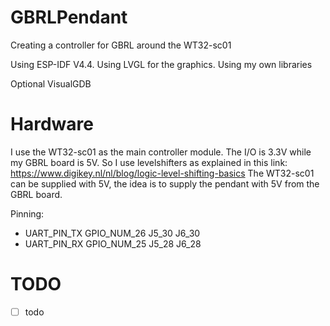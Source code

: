 # GBRLPendant
Creating a controller for GBRL around the WT32-sc01

Using ESP-IDF V4.4.
Using LVGL for the graphics.
Using my own libraries

Optional VisualGDB


# Hardware
I use the WT32-sc01 as the main controller module. The I/O is 3.3V while my GBRL board is 5V. So I use levelshifters as explained in this link: https://www.digikey.nl/nl/blog/logic-level-shifting-basics The WT32-sc01 can be supplied with 5V, the idea is to supply the pendant with 5V from the GBRL board. 

Pinning:
- UART_PIN_TX	GPIO_NUM_26	J5_30	J6_30
- UART_PIN_RX	GPIO_NUM_25	J5_28	J6_28


# TODO
- [ ] todo
